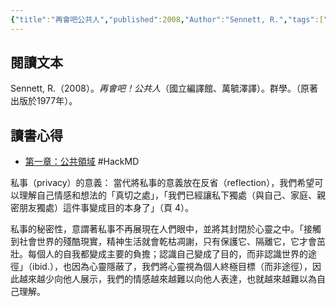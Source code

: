 ```yaml
---
{"title":"再會吧公共人","published":2008,"Author":"Sennett, R.","tags":["獨，書會","橋本書屋","Reading_Notes"],"status":"⚒️ Doing","dg-publish":true,"permalink":"/閱讀/孤獨系列讀書會/再會吧公共人/","dgPassFrontmatter":true,"created":"2025-05-06T02:37:06.000+08:00","updated":"2025-05-06T00:59:53.000+08:00"}
---
```




## 閱讀文本

Sennett, R.（2008）。<font face=DFkai-SB><i>再會吧！公共人</i></font>（國立編譯館、萬毓澤譯）。群學。（原著出版於1977年）。
  

## 讀書心得



- [第一章：公共領域](https://hackmd.io/@treeple/rykiur_6P) #HackMD 





私事（privacy）的意義：
當代將私事的意義放在反省（reflection），我們希望可以理解自己情感和想法的「真切之處」，「<font face="DFkai-SB">我們已經讓私下獨處（與自己、家庭、親密朋友獨處）這件事變成目的本身了</font>」（頁 4）。

私事的秘密性，意謂著私事不再展現在人們眼中，並將其封閉於心靈之中。「<font  face="DFkai-SB">接觸到社會世界的殘酷現實，精神生活就會乾枯凋謝，只有保護它、隔離它，它才會茁壯。每個人的自我都變成主要的負擔；認識自己變成了目的，而非認識世界的途徑</font>」（ibid.），也因為心靈隱蔽了，我們將心靈視為個人終極目標（而非途徑），因此越來越少向他人展示，我們的情感越來越難以向他人表達，也就越來越難以為自己理解。




